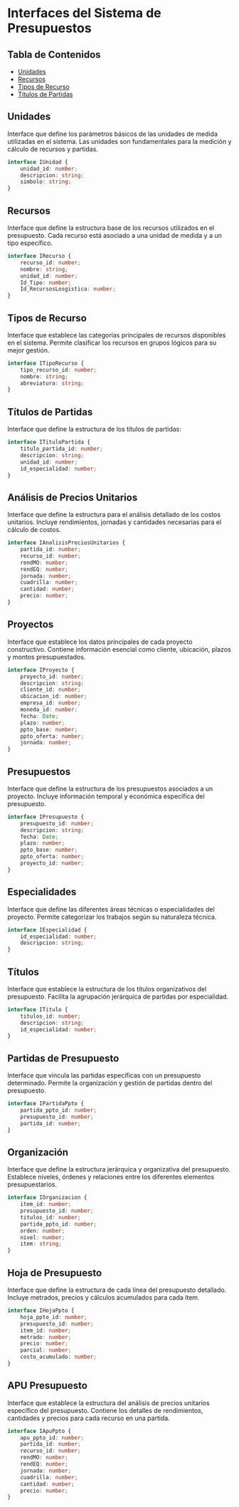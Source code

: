 # Interfaces del Sistema de Presupuestos

## Tabla de Contenidos
- [Unidades](#unidades)
- [Recursos](#recursos)
- [Tipos de Recurso](#tipos-de-recurso)
- [Títulos de Partidas](#títulos-de-partidas)

## Unidades
Interface que define los parámetros básicos de las unidades de medida utilizadas en el sistema.
Las unidades son fundamentales para la medición y cálculo de recursos y partidas.

```typescript
interface IUnidad {
    unidad_id: number;
    descripcion: string;
    simbolo: string;
}
```

## Recursos
Interface que define la estructura base de los recursos utilizados en el presupuesto.
Cada recurso está asociado a una unidad de medida y a un tipo específico.

```typescript
interface IRecurso {
    recurso_id: number;
    nombre: string;
    unidad_id: number;
    Id_Tipo: number;
    Id_RecursosLosgistica: number;
}
```

## Tipos de Recurso
Interface que establece las categorías principales de recursos disponibles en el sistema.
Permite clasificar los recursos en grupos lógicos para su mejor gestión.

```typescript
interface ITipoRecurso {
    tipo_recurso_id: number;
    nombre: string;
    abreviatura: string;
}
```

## Títulos de Partidas
Interface que define la estructura de los títulos de partidas:

```typescript
interface ITituloPartida {
    titulo_partida_id: number;
    descripcion: string;
    unidad_id: number;
    id_especialidad: number;
}
```

## Análisis de Precios Unitarios
Interface que define la estructura para el análisis detallado de los costos unitarios.
Incluye rendimientos, jornadas y cantidades necesarias para el cálculo de costos.

```typescript
interface IAnalisisPreciosUnitarios {
    partida_id: number;
    recurso_id: number;
    rendMO: number;
    rendEQ: number;
    jornada: number;
    cuadrilla: number;
    cantidad: number;
    precio: number;
}
```

## Proyectos
Interface que establece los datos principales de cada proyecto constructivo.
Contiene información esencial como cliente, ubicación, plazos y montos presupuestados.

```typescript
interface IProyecto {
    proyecto_id: number;
    descripcion: string;
    cliente_id: number;
    ubicacion_id: number;
    empresa_id: number;
    moneda_id: number;
    fecha: Date;
    plazo: number;
    ppto_base: number;
    ppto_oferta: number;
    jornada: number;
}
```

## Presupuestos
Interface que define la estructura de los presupuestos asociados a un proyecto.
Incluye información temporal y económica específica del presupuesto.

```typescript
interface IPresupuesto {
    presupuesto_id: number;
    descripcion: string;
    fecha: Date;
    plazo: number;
    ppto_base: number;
    ppto_oferta: number;
    proyecto_id: number;
}
```

## Especialidades
Interface que define las diferentes áreas técnicas o especialidades del proyecto.
Permite categorizar los trabajos según su naturaleza técnica.

```typescript
interface IEspecialidad {
    id_especialidad: number;
    descripcion: string;
}
```

## Títulos
Interface que establece la estructura de los títulos organizativos del presupuesto.
Facilita la agrupación jerárquica de partidas por especialidad.

```typescript
interface ITitulo {
    titulos_id: number;
    descripcion: string;
    id_especialidad: number;
}
```

## Partidas de Presupuesto
Interface que vincula las partidas específicas con un presupuesto determinado.
Permite la organización y gestión de partidas dentro del presupuesto.

```typescript
interface IPartidaPpto {
    partida_ppto_id: number;
    presupuesto_id: number;
    partida_id: number;
}
```

## Organización
Interface que define la estructura jerárquica y organizativa del presupuesto.
Establece niveles, órdenes y relaciones entre los diferentes elementos presupuestarios.

```typescript
interface IOrganizacion {
    item_id: number;
    presupuesto_id: number;
    titulos_id: number;
    partida_ppto_id: number;
    orden: number;
    nivel: number;
    item: string;
}
```

## Hoja de Presupuesto
Interface que define la estructura de cada línea del presupuesto detallado.
Incluye metrados, precios y cálculos acumulados para cada ítem.

```typescript
interface IHojaPpto {
    hoja_ppto_id: number;
    presupuesto_id: number;
    item_id: number;
    metrado: number;
    precio: number;
    parcial: number;
    costo_acumulado: number;
}
```

## APU Presupuesto
Interface que establece la estructura del análisis de precios unitarios específico del presupuesto.
Contiene los detalles de rendimientos, cantidades y precios para cada recurso en una partida.

```typescript
interface IApuPpto {
    apu_ppto_id: number;
    partida_id: number;
    recurso_id: number;
    rendMO: number;
    rendEQ: number;
    jornada: number;
    cuadrilla: number;
    cantidad: number;
    precio: number;
}
```